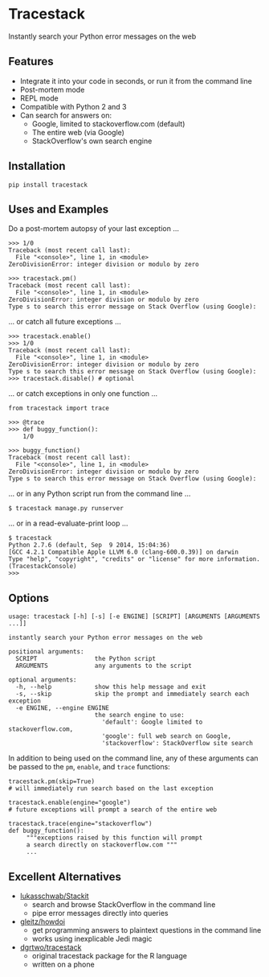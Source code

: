 # Tracestack
Instantly search your Python error messages on the web

## Features

* Integrate it into your code in seconds, or run it from the command line
* Post-mortem mode
* REPL mode
* Compatible with Python 2 and 3
* Can search for answers on:
    * Google, limited to stackoverflow.com (default)
    * The entire web (via Google)
    * StackOverflow's own search engine

## Installation

    pip install tracestack

## Uses and Examples

Do a post-mortem autopsy of your last exception ...

    >>> 1/0
    Traceback (most recent call last):
      File "<console>", line 1, in <module>
    ZeroDivisionError: integer division or modulo by zero

    >>> tracestack.pm()
    Traceback (most recent call last):
      File "<console>", line 1, in <module>
    ZeroDivisionError: integer division or modulo by zero
    Type s to search this error message on Stack Overflow (using Google):

... or catch all future exceptions ...

    >>> tracestack.enable()
    >>> 1/0
    Traceback (most recent call last):
      File "<console>", line 1, in <module>
    ZeroDivisionError: integer division or modulo by zero
    Type s to search this error message on Stack Overflow (using Google):
    >>> tracestack.disable() # optional

... or catch exceptions in only one function ...

    from tracestack import trace

    >>> @trace
    >>> def buggy_function():
        1/0
    
    >>> buggy_function()
    Traceback (most recent call last):
      File "<console>", line 1, in <module>
    ZeroDivisionError: integer division or modulo by zero
    Type s to search this error message on Stack Overflow (using Google):

... or in any Python script run from the command line ...

    $ tracestack manage.py runserver

... or in a read-evaluate-print loop ... 

    $ tracestack
    Python 2.7.6 (default, Sep  9 2014, 15:04:36) 
    [GCC 4.2.1 Compatible Apple LLVM 6.0 (clang-600.0.39)] on darwin
    Type "help", "copyright", "credits" or "license" for more information.
    (TracestackConsole)
    >>> 



## Options

    usage: tracestack [-h] [-s] [-e ENGINE] [SCRIPT] [ARGUMENTS [ARGUMENTS ...]]
    
    instantly search your Python error messages on the web
    
    positional arguments:
      SCRIPT                the Python script
      ARGUMENTS             any arguments to the script
    
    optional arguments:
      -h, --help            show this help message and exit
      -s, --skip            skip the prompt and immediately search each exception
      -e ENGINE, --engine ENGINE
                            the search engine to use:
                              'default': Google limited to stackoverflow.com, 
                              'google': full web search on Google, 
                              'stackoverflow': StackOverflow site search

In addition to being used on the command line, any of these arguments can be passed to the `pm`, `enable`, and `trace` functions:
    
    tracestack.pm(skip=True)
    # will immediately run search based on the last exception

    tracestack.enable(engine="google")
    # future exceptions will prompt a search of the entire web
    
    tracestack.trace(engine="stackoverflow")
    def buggy_function():
         """exceptions raised by this function will prompt 
         a search directly on stackoverflow.com """
         ...

## Excellent Alternatives 

* [lukasschwab/Stackit](https://github.com/lukasschwab/stackit)
    * search and browse StackOverflow in the command line
    * pipe error messages directly into queries
* [gleitz/howdoi](https://github.com/gleitz/howdoi)
    * get programming answers to plaintext questions in the command line
    * works using inexplicable Jedi magic
* [dgrtwo/tracestack](https://github.com/dgrtwo/tracestack)
    * original tracestack package for the R language
    * written on a phone


